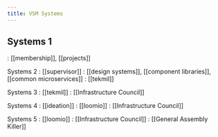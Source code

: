 ```yaml
---
title: VSM Systems
---
```


## Systems 1
: [[membership]], [[projects]]

Systems 2
: [[supervisor]]
: [[design systems]], [[component libraries]], [[common microservices]]
: [[tekmil]] 

Systems 3
: [[tekmil]] 
: [[Infrastructure Council]] 

Systems 4
: [[ideation]]
: [[loomio]]
: [[Infrastructure Council]] 

Systems 5
: [[loomio]]
: [[Infrastructure Council]]
: [[General Assembly Killer]]
